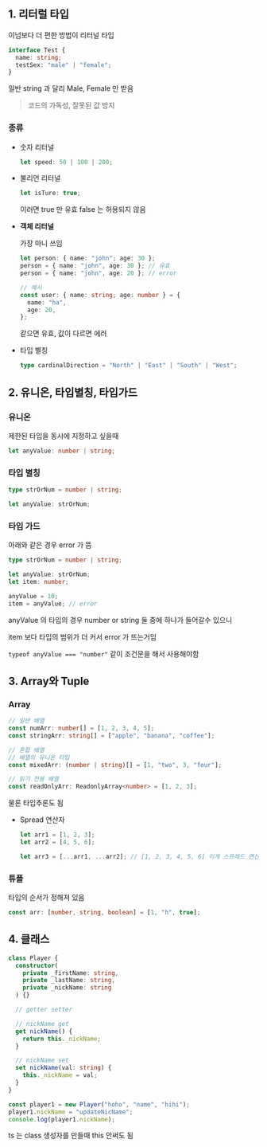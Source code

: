 ## 1. 리터럴 타입

이넘보다 더 편한 방법이 리터널 타입

```ts
interface Test {
  name: string;
  testSex: "male" | "female";
}
```

일반 string 과 달리 Male, Female 만 받음

> 코드의 가독성, 잘못된 값 방지

### 종류

- 숫자 리터널

  ```ts
  let speed: 50 | 100 | 200;
  ```

- 불리언 리터널

  ```ts
  let isTure: true;
  ```

  이러면 true 만 유효 false 는 허용되지 않음

- **객체 리터널**

  가장 마니 쓰임

  ```ts
  let person: { name: "john"; age: 30 };
  person = { name: "john", age: 30 }; // 유효
  person = { name: "john", age: 20 }; // error

  // 예시
  const user: { name: string; age: number } = {
    name: "ha",
    age: 20,
  };
  ```

  같으면 유효, 값이 다르면 에러

- 타입 별칭

  ```ts
  type cardinalDirection = "North" | "East" | "South" | "West";
  ```

## 2. 유니온, 타입별칭, 타입가드

### 유니온

제한된 타입을 동시에 지정하고 싶을때

```ts
let anyValue: number | string;
```

### 타입 별칭

```ts
type strOrNum = number | string;

let anyValue: strOrNum;
```

### 타입 가드

아래와 같은 경우 error 가 뜸

```ts
type strOrNum = number | string;

let anyValue: strOrNum;
let item: number;

anyValue = 10;
item = anyValue; // error
```

anyValue 의 타입의 경우 number or string 둘 중에 하나가 들어갈수 있으니

item 보다 타입의 범위가 더 커서 error 가 뜨는거임

`typeof anyValue === "number"` 같이 조건문을 해서 사용해야함

## 3. Array와 Tuple

### Array

```ts
// 일반 배열
const numArr: number[] = [1, 2, 3, 4, 5];
const stringArr: string[] = ["apple", "banana", "coffee"];

// 혼합 배열
// 배열의 유니온 타입
const mixedArr: (number | string)[] = [1, "two", 3, "four"];

// 읽기 전용 배열
const readOnlyArr: ReadonlyArray<number> = [1, 2, 3];
```

물론 타입추론도 됨

- Spread 연산자

  ```ts
  let arr1 = [1, 2, 3];
  let arr2 = [4, 5, 6];

  let arr3 = [...arr1, ...arr2]; // [1, 2, 3, 4, 5, 6] 이게 스프레드 연산자
  ```

### 튜플

타입의 순서가 정해져 있음

```ts
const arr: [number, string, boolean] = [1, "h", true];
```

## 4. 클래스

```ts
class Player {
  constructor(
    private _firstName: string,
    private _lastName: string,
    private _nickName: string
  ) {}

  // getter setter

  // nickName get
  get nickName() {
    return this._nickName;
  }

  // nickName set
  set nickName(val: string) {
    this._nickName = val;
  }
}

const player1 = new Player("hoho", "name", "hihi");
player1.nickName = "updateNicName";
console.log(player1.nickName);
```

ts 는 class 생성자를 만들때 this 안써도 됨
